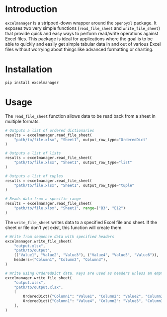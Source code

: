 # Introduction

`excelmanager` is a stripped-down wrapper around the `openpyxl` package. It exposes two very simple functions (`read_file_sheet` and `write_file_sheet`) that provide quick and easy ways to perform read/write operations against Excel files. This package is ideal for applications where the goal is to be able to quickly and easily get simple tabular data in and out of various Excel files without worrying about things like advanced formatting or charting.

# Installation

```
pip install excelmanager
```

# Usage

The `read_file_sheet` function allows data to be read back from a sheet in multiple formats.

```py
# Outputs a list of ordered dictionaries
results = excelmanager.read_file_sheet(
    "path/to/file.xlsx", "Sheet1", output_row_type="OrderedDict"
)

# Outputs a list of lists
results = excelmanager.read_file_sheet(
    "path/to/file.xlsx", "Sheet1", output_row_type="list"
)

# Outputs a list of tuples
results = excelmanager.read_file_sheet(
    "path/to/file.xlsx", "Sheet1", output_row_type="tuple"
)

# Reads data from a specific range
results = excelmanager.read_file_sheet(
    "path/to/file.xlsx", "Sheet1", range=("B3", "E12")
)
```

The `write_file_sheet` writes data to a specified Excel file and sheet. If the sheet or file don't yet exist, this function will create them.

```py
# Write from sequence data with specified headers
excelmanager.write_file_sheet(
    "output.xlsx",
    "path/to/output",
    (("Value1", "Value2", "Value3"), ("Value4", "Value5", "Value6")),
    headers=("Column1", "Column2", "Column3"),
)

# Write using OrderedDict data. Keys are used as headers unless an empty sequence ([]) is passed.
excelmanager.write_file_sheet(
    "output.xlsx",
    "path/to/output.xlsx",
    [
        OrderedDict({"Column1": "Value1", "Column2": "Value2", "Column3": "Value3"}),
        OrderedDict({"Column1": "Value4", "Column2": "Value5", "Column3": "Value6"}),
    ],
)
```